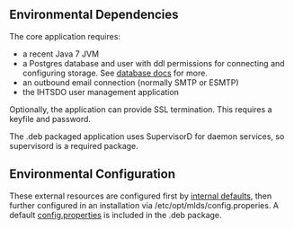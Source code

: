 ## Environmental Dependencies
The core application requires:

- a recent Java 7 JVM 
- a Postgres database and user with ddl permissions for connecting and configuring storage. See [database docs](./database.md) for more.
- an outbound email connection (normally SMTP or ESMTP)
- the IHTSDO user management application

Optionally, the application can provide SSL termination.  This requires a keyfile and password.

The .deb packaged application uses SupervisorD for daemon services, so supervisord is a required package.

## Environmental Configuration
These external resources are configured first by [internal defaults](../resources/application.yml), then further configured in an installation via /etc/opt/mlds/config.properies.  A default [config.properties](../deb/config.properities) is included in the .deb package.

